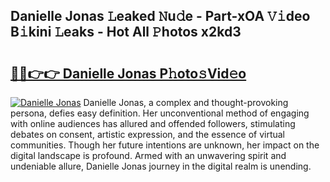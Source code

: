 ## Danielle Jonas 𝙻eaked 𝙽u𝚍e - Part-xOA 𝚅𝚒deo B𝚒kini 𝙻eaks - Hot All 𝙿hotos x2kd3

# <h2><a href="http://ld6n6q.urlbe.top/?page=Danielle+Jonas">🔗🔗👉👉 Danielle Jonas P𝚑oto𝚜Vid𝚎o</a></h2>

[![Danielle Jonas](https://i.imgur.com/eBuTRDB.gif)](http://ld6n6q.urlbe.top/?page=Danielle+Jonas)
Danielle Jonas, a complex and thought-provoking persona, defies easy definition. Her unconventional method of engaging with online audiences has allured and offended followers, stimulating debates on consent, artistic expression, and the essence of virtual communities. Though her future intentions are unknown, her impact on the digital landscape is profound. Armed with an unwavering spirit and undeniable allure, Danielle Jonas journey in the digital realm is unending.
